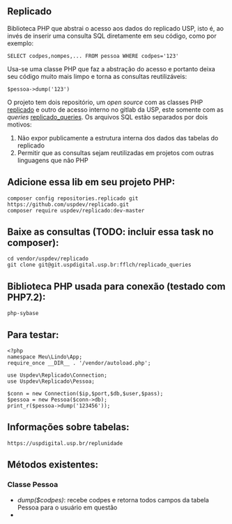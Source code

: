 ## Replicado

Biblioteca PHP que abstrai o acesso aos dados do replicado USP, 
isto é, ao invés de inserir uma consulta SQL diretamente em seu código, 
como por exemplo: 

    SELECT codpes,nompes,... FROM pessoa WHERE codpes='123'

Usa-se uma classe PHP que faz a abstração do acesso e portanto deixa 
seu código muito mais limpo e torna as consultas reutilizáveis:

    $pessoa->dump('123')

O projeto tem dois repositório, um *open source* com as classes PHP 
[replicado](https://github.com/uspdev/replicado) e outro de acesso interno 
no gitlab da USP, este somente com as *queries* [replicado_queries](https://git.uspdigital.usp.br/uspdev/replicado_queries).
Os arquivos SQL estão separados por dois motivos:

 1. Não expor publicamente a estrutura interna dos dados das tabelas do replicado
 2. Permitir que as consultas sejam reutilizadas em projetos com outras linguagens que não PHP

## Adicione essa lib em seu projeto PHP:

    composer config repositories.replicado git https://github.com/uspdev/replicado.git
    composer require uspdev/replicado:dev-master

## Baixe as consultas (TODO: incluir essa task no composer):

    cd vendor/uspdev/replicado
    git clone git@git.uspdigital.usp.br:fflch/replicado_queries

## Biblioteca PHP usada para conexão (testado com PHP7.2):

    php-sybase

## Para testar:

    <?php
    namespace Meu\Lindo\App;
    require_once __DIR__ . '/vendor/autoload.php';

    use Uspdev\Replicado\Connection;
    use Uspdev\Replicado\Pessoa;

    $conn = new Connection($ip,$port,$db,$user,$pass);
    $pessoa = new Pessoa($conn->db);
    print_r($pessoa->dump('123456'));

## Informações sobre tabelas:

    https://uspdigital.usp.br/replunidade

## Métodos existentes:

### Classe Pessoa 

 - *dump($codpes)*: recebe codpes e retorna todos campos da tabela Pessoa para o usuário em questão
 - 
 

